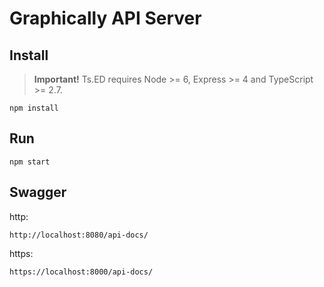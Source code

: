 # Graphically API Server

## Install

> **Important!** Ts.ED requires Node >= 6, Express >= 4 and TypeScript >= 2.7.

```batch
npm install
```

## Run

```
npm start
```

## Swagger

http:
```
http://localhost:8080/api-docs/
```
https:
```
https://localhost:8000/api-docs/
```